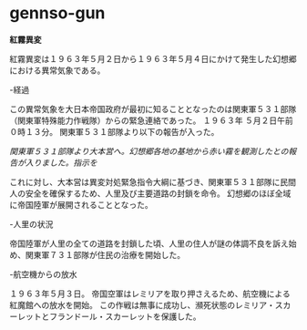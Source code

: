 # gennso-gun

**紅霧異変**

紅霧異変は１９６３年５月２日から１９６３年５月４日にかけて発生した幻想郷における異常気象である。



 -経過
 
この異常気象を大日本帝国政府が最初に知ることとなったのは関東軍５３１部隊（関東軍特殊能力作戦隊）からの緊急連絡であった。
１９６３年 ５月２日午前０時１３分。
関東軍５３１部隊より以下の報告が入った。

*関東軍５３１部隊より大本営へ。幻想郷各地の基地から赤い霧を観測したとの報告が入りました。指示を*

これに対し、大本営は異変対処緊急指令大綱に基づき、関東軍５３１部隊に民間人の安全を確保するため、人里及び主要道路の封鎖を命令。
幻想郷のほぼ全域に帝国陸軍が展開されることとなった。

-人里の状況

帝国陸軍が人里の全ての道路を封鎖した頃、人里の住人が謎の体調不良を訴え始め、関東軍７３１部隊が住民の治療を開始した。

-航空機からの放水

１９６３年５月３日。
帝国空軍はレミリアを取り押さえるため、航空機による紅魔館への放水を開始。
この作戦は無事に成功し、瀕死状態のレミリア・スカーレットとフランドール・スカーレットを保護した。



